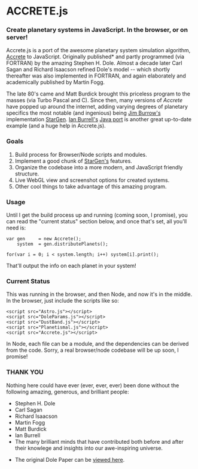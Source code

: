 # ACCRETE.js
### Create planetary systems in JavaScript. In the browser, or on server!

Accrete.js is a port of the awesome planetary system simulation algorithm, [Accrete](http://www.rand.org/pubs/papers/P4226.html) to JavaScript. Originally published* and partly programmed (via FORTRAN) by the amazing Stephen H. Dole. Almost a decade later Carl Sagan and Richard Isaacson refined Dole's model -- which shortly thereafter was also implemented in FORTRAN, and again elaborately and academically published by Martin Fogg.

The late 80's came and Matt Burdick brought this priceless program to the masses (via Turbo Pascal and C). Since then, many versions of *Accrete* have popped up around the internet, adding varying degrees of planetary specifics the most notable (and ingenious) being [Jim Burrow's](http://www.eldacur.com/~brons/) implementation [StarGen](http://www.eldacur.com/~brons/NerdCorner/StarGen/StarGen.html). [Ian Burrell's](http://znark.com/) [Java port](http://znark.com/create/accrete.html) is another great up-to-date example (and a huge help in Accrete.js).

### Goals
1. Build process for Browser/Node scripts and modules.
2. Implement a good chunk of [StarGen's](http://www.eldacur.com/~brons/NerdCorner/StarGen/StarGen.html) features.
3. Organize the codebase into a more modern, and JavaScript friendly structure.
4. Live WebGL view and screenshot options for created systems.
5. Other cool things to take advantage of this amazing program.

### Usage
Until I get the build process up and running (coming soon, I promise), you can read the "current status" section below, and once that's set, all you'll need is:

```
var gen 	= new Accrete();
	system 	= gen.distributePlanets();

for(var i = 0; i < system.length; i++) system[i].print();
```

That'll output the info on each planet in your system!

### Current Status
This was running in the browser, and then Node, and now it's in the middle. In the browser, just include the scripts like so:
```
<script src="Astro.js"></script>
<script src="DoleParams.js"></script>
<script src="DustBand.js"></script>
<script src="Planetismal.js"></script>
<script src="Accrete.js"></script>
```

In Node, each file can be a module, and the dependencies can be derived from the code. Sorry, a real browser/node codebase will be up soon, I promise!

### THANK YOU
Nothing here could have ever (ever, ever, ever) been done without the following amazing, generous, and brilliant people:

- Stephen H. Dole
- Carl Sagan
- Richard Isaacson
- Martin Fogg
- Matt Burdick
- Ian Burrell
- The many brilliant minds that have contributed both before and after their knowlege and insights into our awe-inspiring universe.

* The original Dole Paper can be [viewed here](http://www.rand.org/pubs/papers/2005/P4226.pdf).